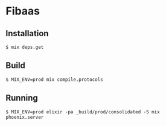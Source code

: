 # Fibaas

## Installation

    $ mix deps.get

## Build

    $ MIX_ENV=prod mix compile.protocols

## Running

    $ MIX_ENV=prod elixir -pa _build/prod/consolidated -S mix phoenix.server
